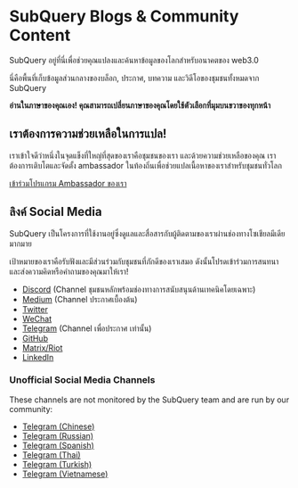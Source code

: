 # SubQuery Blogs & Community Content

SubQuery อยู่ที่นี่เพื่อช่วยคุณแปลงและค้นหาข้อมูลของโลกสำหรับอนาคตของ web3.0

นี่คือพื้นที่เก็บข้อมูลส่วนกลางของบล็อก, ประกาศ, บทความ และวิดีโอของชุมชนทั้งหมดจาก SubQuery

**อ่านในภาษาของคุณเอง! คุณสามารถเปลี่ยนภาษาของคุณโดยใช้ตัวเลือกที่มุมบนขวาของทุกหน้า**

## เราต้องการความช่วยเหลือในการแปล!

เราเข้าใจดีว่าหนึ่งในจุดแข็งที่ใหญ่ที่สุดของเราคือชุมชนของเรา และด้วยความช่วยเหลือของคุณ เราต้องการเติบโตและจัดตั้ง ambassador ในท้องถิ่นเพื่อช่วยแปลเนื้อหาของเราสำหรับชุมชนทั่วโลก

[เข้าร่วมโปรแกรม Ambassador ของเรา](https://doc.subquery.network/miscellaneous/ambassadors.html)

## ลิงค์ Social Media

SubQuery เป็นโครงการที่ใช้งานอยู่ซึ่งดูแลและสื่อสารกับผู้ติดตามของเราผ่านช่องทางโซเชียลมีเดียมากมาย

เป้าหมายของเราคือรับฟังและมีส่วนร่วมกับชุมชนที่ภักดีของเราเสมอ ดังนั้นโปรดเข้าร่วมการสนทนาและส่งความคิดหรือคำถามของคุณมาให้เรา!

- [Discord](https://discord.com/invite/78zg8aBSMG) (Channel ชุมชนหลักพร้อมช่องทางการสนับสนุนด้านเทคนิคโดยเฉพาะ)
- [Medium](https://subquery.medium.com) (Channel ประกาศเบื้องต้น)
- [Twitter](https://twitter.com/subquerynetwork)
- [WeChat]()
- [Telegram](https://t.me/subquerynetwork) (Channel เพื่อประกาศ เท่านั้น)
- [GitHub](https://github.com/SubQuery/subql)
- [Matrix/Riot](https://matrix.to/#/#subquery:matrix.org)
- [LinkedIn](https://www.linkedin.com/company/subquery)

### Unofficial Social Media Channels

These channels are not monitored by the SubQuery team and are run by our community:

- [Telegram (Chinese)](https://t.me/subquerychina)
- [Telegram (Russian)](https://t.me/SubQuery_russia)
- [Telegram (Spanish)](https://t.me/SubQueryES)
- [Telegram (Thai)](https://t.me/subquerynetworkthai)
- [Telegram (Turkish)](https://t.me/subquery_TR)
- [Telegram (Vietnamese)](https://t.me/subqueryvietnam)
